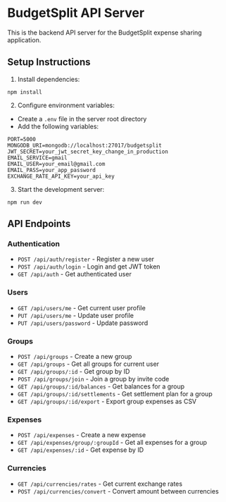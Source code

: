 
# BudgetSplit API Server

This is the backend API server for the BudgetSplit expense sharing application.

## Setup Instructions

1. Install dependencies:
```
npm install
```

2. Configure environment variables:
- Create a `.env` file in the server root directory
- Add the following variables:
```
PORT=5000
MONGODB_URI=mongodb://localhost:27017/budgetsplit
JWT_SECRET=your_jwt_secret_key_change_in_production
EMAIL_SERVICE=gmail
EMAIL_USER=your_email@gmail.com
EMAIL_PASS=your_app_password
EXCHANGE_RATE_API_KEY=your_api_key
```

3. Start the development server:
```
npm run dev
```

## API Endpoints

### Authentication
- `POST /api/auth/register` - Register a new user
- `POST /api/auth/login` - Login and get JWT token
- `GET /api/auth` - Get authenticated user

### Users
- `GET /api/users/me` - Get current user profile
- `PUT /api/users/me` - Update user profile
- `PUT /api/users/password` - Update password

### Groups
- `POST /api/groups` - Create a new group
- `GET /api/groups` - Get all groups for current user
- `GET /api/groups/:id` - Get group by ID
- `POST /api/groups/join` - Join a group by invite code
- `GET /api/groups/:id/balances` - Get balances for a group
- `GET /api/groups/:id/settlements` - Get settlement plan for a group
- `GET /api/groups/:id/export` - Export group expenses as CSV

### Expenses
- `POST /api/expenses` - Create a new expense
- `GET /api/expenses/group/:groupId` - Get all expenses for a group
- `GET /api/expenses/:id` - Get expense by ID

### Currencies
- `GET /api/currencies/rates` - Get current exchange rates
- `POST /api/currencies/convert` - Convert amount between currencies
